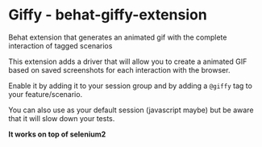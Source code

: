 # Giffy - behat-giffy-extension

Behat extension that generates an animated gif with the complete interaction of tagged scenarios

This extension adds a driver that will allow you  to create a animated GIF based on saved screenshots for each interaction with the browser.

Enable it by adding it to your session group and by adding a `@giffy` tag to your feature/scenario.

You can also use as your default session (javascript maybe) but be aware that it will slow down your tests.

**It works on top of selenium2**



